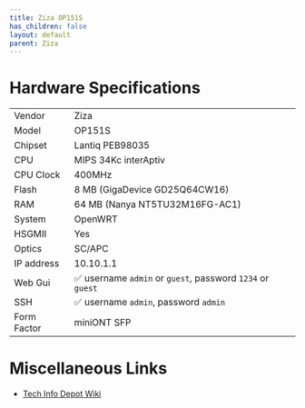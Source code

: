 ```yaml
---
title: Ziza OP151S
has_children: false
layout: default
parent: Ziza
---
```


# Hardware Specifications

|             |                                                            |
| ----------- | ---------------------------------------------------------- |
| Vendor      | Ziza                                                       |
| Model       | OP151S                                                     |
| Chipset     | Lantiq PEB98035                                            |
| CPU         | MIPS 34Kc interAptiv                                       |
| CPU Clock   | 400MHz                                                     |
| Flash       | 8 MB (GigaDevice GD25Q64CW16)                              |
| RAM         | 64 MB (Nanya NT5TU32M16FG-AC1)                             |
| System      | OpenWRT                                                    |
| HSGMII      | Yes                                                        |
| Optics      | SC/APC                                                     |
| IP address  | 10.10.1.1                                                  |
| Web Gui     | ✅ username `admin` or `guest`, password `1234` or `guest` |
| SSH         | ✅ username `admin`, password `admin`                      |
| Form Factor | miniONT SFP                                                |

# Miscellaneous Links

- [Tech Info Depot Wiki](http://en.techinfodepot.shoutwiki.com/wiki/ZISA_OP151S)

